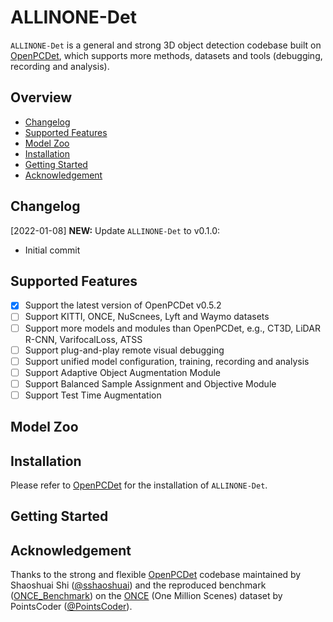 # ALLINONE-Det

`ALLINONE-Det` is a general and strong 3D object detection codebase built on [OpenPCDet](https://github.com/open-mmlab/OpenPCDet), which supports more methods, datasets and tools (debugging, recording and analysis). 

## Overview

- [Changelog](#changelog)
- [Supported Features](#Supported-Features)
- [Model Zoo](#Model-Zoo)
- [Installation](#Installation)
- [Getting Started](#Getting-Started)
- [Acknowledgement](#Acknowledgement)

## Changelog

[2022-01-08] **NEW:** Update `ALLINONE-Det` to v0.1.0:

- Initial commit

## Supported Features

- [x] Support the latest version of OpenPCDet v0.5.2
- [ ] Support KITTI, ONCE, NuScnees, Lyft and Waymo datasets
- [ ] Support more models and modules than OpenPCDet, e.g., CT3D, LiDAR R-CNN, VarifocalLoss, ATSS
- [ ] Support plug-and-play remote visual debugging
- [ ] Support unified model configuration, training, recording and analysis
- [ ] Support Adaptive Object Augmentation Module
- [ ] Support Balanced Sample Assignment and Objective Module
- [ ] Support Test Time Augmentation

## Model Zoo

## Installation

Please refer to [OpenPCDet](https://github.com/open-mmlab/OpenPCDet/blob/master/docs/INSTALL.md) for the installation of `ALLINONE-Det`.

## Getting Started

## Acknowledgement

Thanks to the strong and flexible [OpenPCDet](https://github.com/open-mmlab/OpenPCDet) codebase maintained by Shaoshuai Shi ([@sshaoshuai](http://github.com/sshaoshuai)) and the reproduced benchmark ([ONCE_Benchmark](https://github.com/PointsCoder/Once_Benchmark)) on the [ONCE](https://once-for-auto-driving.github.io/index.html) (One Million Scenes) dataset by PointsCoder ([@PointsCoder](https://github.com/PointsCoder/)).